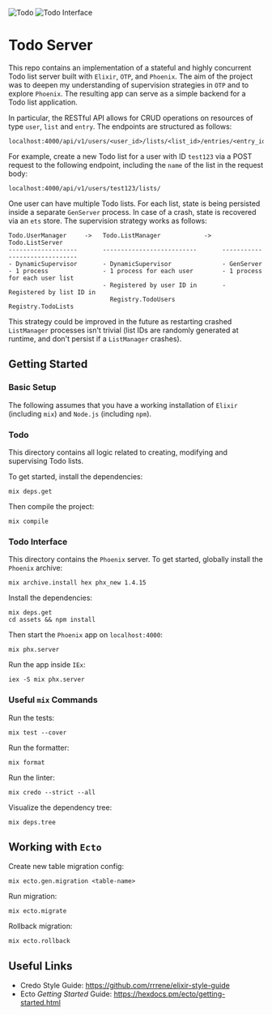 ![Todo](https://github.com/moritzploss/todoServer/workflows/Todo/badge.svg) ![Todo Interface](https://github.com/moritzploss/todoServer/workflows/Todo%20Interface/badge.svg)

# Todo Server

This repo contains an implementation of a stateful and highly concurrent Todo 
list server built with `Elixir`, `OTP`, and `Phoenix`. The aim of the project
was to deepen my understanding of supervision strategies in `OTP` and to explore
`Phoenix`. The resulting app can serve as a simple backend for a Todo list
application.

In particular, the RESTful API allows for CRUD operations on resources of
type `user`, `list` and `entry`. The endpoints are structured as follows:

    localhost:4000/api/v1/users/<user_id>/lists/<list_id>/entries/<entry_id>

For example, create a new Todo list for a user with ID `test123` via a
POST request to the following endpoint, including the `name` of the list in the
request body:

    localhost:4000/api/v1/users/test123/lists/

One user can have multiple Todo lists. For each list, state is being persisted
inside a separate `GenServer` process. In case of a crash, state is recovered
via an `ets` store. The supervision strategy works as follows:

```
Todo.UserManager     ->   Todo.ListManager            ->   Todo.ListServer
-------------------       --------------------------       ------------------------------
- DynamicSupervisor       - DynamicSupervisor              - GenServer
- 1 process               - 1 process for each user        - 1 process for each user list
                          - Registered by user ID in       - Registered by list ID in
                            Registry.TodoUsers               Registry.TodoLists
```

This strategy could be improved in the future as restarting crashed
`ListManager` processes isn't trivial (list IDs are randomly generated at
runtime, and don't persist if a `ListManager` crashes).

## Getting Started

### Basic Setup

The following assumes that you have a working installation of `Elixir`
(including `mix`) and `Node.js` (including `npm`).

### Todo

This directory contains all logic related to creating, modifying and supervising
Todo lists.

To get started, install the dependencies:

    mix deps.get

Then compile the project:

    mix compile

### Todo Interface

This directory contains the `Phoenix` server. To get started, globally install
the `Phoenix` archive:

    mix archive.install hex phx_new 1.4.15

Install the dependencies:

    mix deps.get
    cd assets && npm install

Then start the `Phoenix` app on `localhost:4000`:

    mix phx.server

Run the app inside `IEx`:

    iex -S mix phx.server

### Useful `mix` Commands

Run the tests:

    mix test --cover

Run the formatter:

    mix format

Run the linter:

    mix credo --strict --all

Visualize the dependency tree:

    mix deps.tree

## Working with `Ecto`

Create new table migration config:

    mix ecto.gen.migration <table-name>

Run migration:

    mix ecto.migrate

Rollback migration:

    mix ecto.rollback

## Useful Links

- Credo Style Guide: https://github.com/rrrene/elixir-style-guide
- Ecto *Getting Started* Guide: https://hexdocs.pm/ecto/getting-started.html
